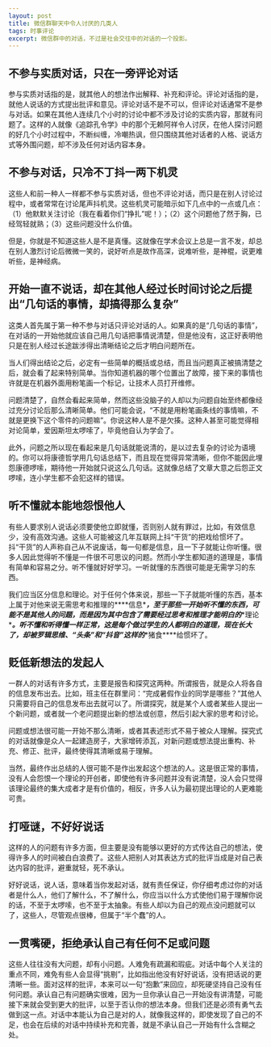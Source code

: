 ```yaml
---
layout: post
title: 微信群聊天中令人讨厌的几类人
tags: 时事评论
excerpt: 微信群中的对话，不过是社会交往中的对话的一个投影。
---
```


## 不参与实质对话，只在一旁评论对话

参与实质对话指的是，就其他人的想法作出解释、补充和评论。评论对话指的是，就他人说话的方式提出批评和意见。评论对话不是不可以，但评论对话通常不是参与对话。如果在其他人连续几个小时的讨论中都不涉及讨论的实质内容，那就有问题了。这样的人就像《追踪孔令学》中的那个无赖阿祥令人讨厌，在他人探讨问题的好几个小时过程中，不断纠缠，冷嘲热讽，但只围绕其他对话者的人格、说话方式等外围问题，却不涉及任何对话内容本身。

## 不参与对话，只冷不丁抖一两下机灵

这些人和前一种人一样都不参与实质对话，但也不评论对话，而只是在别人讨论过程中，或者常常在讨论尾声抖机灵。这些机灵可能暗示如下几点中的一点或几点：（1）他默默关注讨论（我在看着你们“挣扎”呢！）；（2）这个问题他了然于胸，已经驾轻就熟；（3）这些问题没什么价值。

但是，你就是不知道这些人是不是真懂。这就像在学术会议上总是一言不发，却总在别人激烈讨论后微微一笑的，说好听点是故作高深，说难听些，是神棍，说更难听些，是神经病。

## 开始一直不说话，却在其他人经过长时间讨论之后提出“几句话的事情，却搞得那么复杂”

这类人首先属于第一种不参与对话只评论对话的人。如果真的是“几句话的事情”，在对话的一开始他就应该自己用几句话把事情说清楚，但是他没有，这正好表明他只是在别人经过长途跋涉得出清晰结论之后才明白问题所在。

当人们得出结论之后，必定有一些简单的概括或总结，而且当问题真正被搞清楚之后，就会看了起来特别简单。当你知道机器的哪个位置出了故障，接下来的事情也许就是在机器外面用粉笔画一个标记，让技术人员打开维修。

问题清楚了，自然会看起来简单，然而这些没脑子的人却以为问题自始至终都像经过充分讨论后那么清晰简单。他们可能会说，“不就是用粉笔画条线的事情嘛，不就是更换下这个零件的问题嘛”。你说这种人是不是欠揍。这种人甚至可能觉得相对论简单，爱因斯坦太啰嗦了，毕竟他自认为学会了。

此外，问题之所以现在看起来是几句话就能说清的，是以过去复杂的讨论为语境的。你可以将康德哲学用几句话总结下，而且现在觉得异常清晰，但你不能因此埋怨康德啰嗦，期待他一开始就只说这么几句话。这就像总结了文章大意之后怨正文啰嗦，连小学生都不会犯这样的错误。

## 听不懂就本能地怨恨他人

有些人要求别人说话必须要使他立即就懂，否则别人就有罪过，比如，有效信息少，没有高效沟通。这些人可能被这几年互联网上抖“干货”的把戏给惯坏了。抖“干货”的人声称自己从不说废话，每一句都是信息，且一下子就能让你听懂。很多人因此觉得听不懂是一件很不可思议的问题。然而小学生都知道的道理是，事情有简单和容易之分。听不懂就好好学习。一听就懂的东西很可能是无需学习的东西。

我们应当区分信息和理论。对于任何个体来说，那些一下子就能听懂的东西，基本上属于对他来说无需思考和推理的***\*信息\****，至于那些一开始听不懂的东西，可能不是其他人的问题，而是因为其中包含了需要经过思考和推理才能明白的***\*理论\****。听不懂和听得懂一样正常，这是每个做过学生的人都明白的道理，现在长大了，却被罗辑思维、“头条”和“抖音”这样的***\*猪食\****给惯坏了。

## 贬低新想法的发起人

一群人的对话有许多方式，主要是报告和探究这两种。所谓报告，就是众人将各自的信息发布出去。比如，班主任在群里问：“完成暑假作业的同学是哪些？”其他人只需要将自己的信息发布出去就可以了。所谓探究，就是某个人或者某些人提出一个新问题，或者就一个老问题提出新的想法或创意，然后引起大家的思考和讨论。

问题或想法很可能一开始不那么清晰，或者其表述形式不易于被众人理解。探究式的对话就像是众人一起建造房子，大家增砖添瓦，对新问题或想法提出重构、补充、修正、批评，最终使得其清晰或易于理解。

当然，最终作出总结的人很可能不是作出发起这个想法的人。这是很正常的事情，没有人会怨恨一个理论的开创者，即使他有许多问题并没有说清楚，没人会只觉得该理论最终的集大成者才是有价值的，相反，许多人认为最初提出理论的人更难能可贵。

## 打哑谜，不好好说话

这样的人的问题有许多方面，但主要是没有能够以更好的方式传达自己的想法，使得许多人的时间被白白浪费了。这些人把别人对其表达方式的批评当成是对自己表达内容的批评，避重就轻，死不承认。

好好说话，说人话，意味着当你发起对话，就有责任保证，你仔细考虑过你的对话者是什么人，他们了解什么，不了解什么，你应当以什么方式使他们易于理解你说的话，不至于太啰嗦，也不至于太抽象。有些人却以为自己的观点没问题就可以了，这些人，尽管观点很棒，但属于“半个蠢”的人。

## 一贯嘴硬，拒绝承认自己有任何不足或问题

这些人往往没有大问题，却有小问题。人难免有疏漏和瑕疵。对话中每个人关注的重点不同，难免有些人会显得“挑剔”，比如指出他没有好好说话，没有把话说的更清晰一些。面对这样的批评，本来可以一句“抱歉”来回应，却死硬坚持自己没有任何问题。承认自己有问题确实很难，因为一旦你承认自己一开始没有讲清楚，可能接下来就会受到更大的批评，以至于否认你的想法本身。但我们还是必须有勇气去做到这一点。对话中本能认为自己是对的人，就像我这样的，即使发现了自己的不足，也会在后续的对话中持续补充和完善，就是不承认自己一开始有什么含糊之处。
